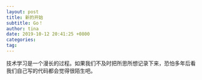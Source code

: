 ```yaml
---
layout: post
title: 新的开始
subtitle: Go！
author: tina
date: 2019-10-12 20:41:25 +0800
categories: 
tag: 
---
```


技术学习是一个漫长的过程。如果我们不及时把所思所想记录下来，恐怕多年后看我们自己写的代码都会觉得很陌生吧。


